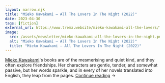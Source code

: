 ```yaml
---
layout: narrow.njk
title: "Mieko Kawakami – All The Lovers In The Night (2022)"
date: 2023-04-30
tags: [fiction]
external_url: https://www.trema.website/mieko-kawakami-all-the-lovers/?ref=daniel.pizza
image:
  src: /assets/newsletter/mieko-kawakami-all-the-lovers-in-the-night.png
  alt: "Mieko Kawakami – All The Lovers In The Night (2022)"
  title: "Mieko Kawakami – All The Lovers In The Night (2022)"
---
```


[Mieko Kawakami](https://www.nytimes.com/2023/02/07/magazine/mieko-kawakami.html?ref=daniel.pizza "Mieko Kawakami")'s books are of the mesmerising and quiet kind, and they often explore friendships. Her characters are gentle, tender, and somewhat passive, but her words sparkle, and in every of her novels translated into English, they leap from the pages. <a href="{{ external_url }}" title="Read my recommendation for All The Lovers In The Night by Mieko Kawakami" rel="external" target="_blank">Continue reading</a> →
